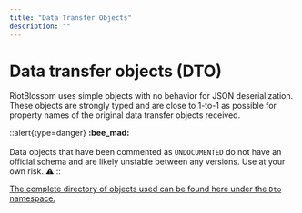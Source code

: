 ```yaml
---
title: "Data Transfer Objects"
description: ""
---
```


# Data transfer objects (DTO)

RiotBlossom uses simple objects with no behavior for JSON deserialization. These objects are strongly typed and are 
close to 1-to-1 as possible for property names of the original data transfer objects received.

::alert{type=danger}
**:bee_mad:**
<br>
<br>
Data objects that have been commented as `UNDOCUMENTED` do not have an official schema and are likely unstable between any versions. Use at your own risk. ⚠️
::

[The complete directory of objects used can be found here under the `Dto` namespace.](https://github.com/BlossomiShymae/RiotBlossom/tree/master/BlossomiShymae.RiotBlossom/Dto)